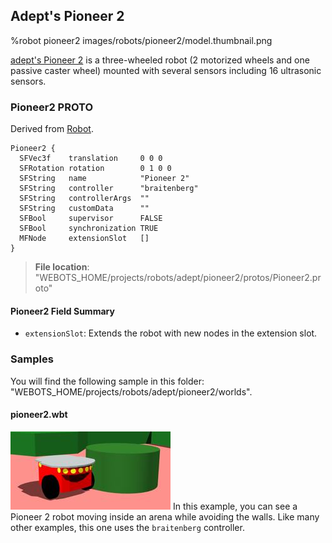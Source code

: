 ## Adept's Pioneer 2

%robot pioneer2 images/robots/pioneer2/model.thumbnail.png

[adept's Pioneer 2](https://www.adept.com/) is a three-wheeled robot (2 motorized wheels and one passive caster wheel) mounted with several sensors including 16 ultrasonic sensors.

### Pioneer2 PROTO

Derived from [Robot](../reference/robot.md).

```
Pioneer2 {
  SFVec3f    translation     0 0 0
  SFRotation rotation        0 1 0 0
  SFString   name            "Pioneer 2"
  SFString   controller      "braitenberg"
  SFString   controllerArgs  ""
  SFString   customData      ""
  SFBool     supervisor      FALSE
  SFBool     synchronization TRUE
  MFNode     extensionSlot   []
}
```

> **File location**: "WEBOTS\_HOME/projects/robots/adept/pioneer2/protos/Pioneer2.proto"

#### Pioneer2 Field Summary

- `extensionSlot`: Extends the robot with new nodes in the extension slot.

### Samples

You will find the following sample in this folder: "WEBOTS\_HOME/projects/robots/adept/pioneer2/worlds".

#### pioneer2.wbt

![pioneer2.wbt.png](images/robots/pioneer2/pioneer2.wbt.thumbnail.jpg) In this example, you can see a Pioneer 2 robot moving inside an arena while avoiding the walls.
Like many other examples, this one uses the `braitenberg` controller.
